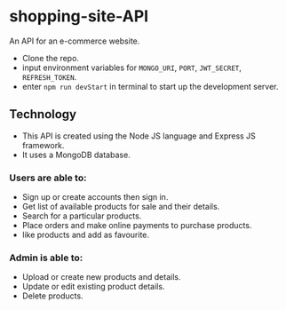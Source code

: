 # shopping-site-API
An API for an e-commerce website.

- Clone the repo.
- input environment variables for `MONGO_URI`, `PORT`, `JWT_SECRET`, `REFRESH_TOKEN`.
- enter `npm run devStart` in terminal to start up the development server.

## Technology
- This API is created using the Node JS language and Express JS framework.
- It uses a MongoDB database.
 
### Users are able to:
- Sign up or create accounts then sign in.
- Get list of available products for sale and their details.
- Search for a particular products.
- Place orders and make online payments to purchase products.
- like products and add as favourite.
### Admin is able to:
- Upload or create new products and details.
- Update or edit existing product details.
- Delete products.